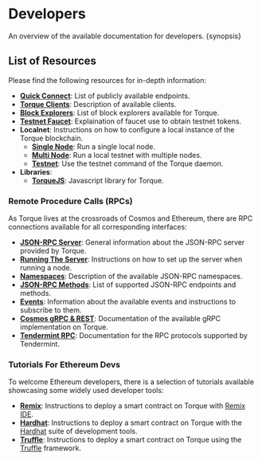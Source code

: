 <!--
order: 1
-->

# Developers

An overview of the available documentation for developers. {synopsis}

## List of Resources

Please find the following resources for in-depth information:

- **[Quick Connect](./connect.md)**: List of publicly available endpoints.
- **[Torque Clients](./clients.md)**: Description of available clients.
- **[Block Explorers](./explorers.md)**: List of block explorers available for Torque.
- **[Testnet Faucet](./faucet.md)**: Explaination of faucet use to obtain testnet tokens.
- **Localnet**: Instructions on how to configure a local instance of the Torque blockchain.
    - **[Single Node](./localnet/single_node.md)**: Run a single local node.
    - **[Multi Node](./localnet/multi_node.md)**: Run a local testnet with multiple nodes.
    - **[Testnet](./localnet/testnet_cmd.md)**: Use the testnet command of the Torque daemon.
- **Libraries**:
    - **[TorqueJS](./libraries/torquejs.md)**: Javascript library for Torque.

### Remote Procedure Calls (RPCs)

As Torque lives at the crossroads of Cosmos and Ethereum, there are RPC connections available for all corresponding interfaces:

- **[JSON-RPC Server](./json-rpc/server.md)**: General information about the JSON-RPC server provided by Torque.
- **[Running The Server](./json-rpc/running_server.md)**: Instructions on how to set up the server when running a node.
- **[Namespaces](./json-rpc/namespaces.md)**: Description of the available JSON-RPC namespaces.
- **[JSON-RPC Methods](./json-rpc/endpoints.md)**: List of supported JSON-RPC endpoints and methods.
- **[Events](./json-rpc/events.md)**: Information about the available events and instructions to subscribe to them.
- **[Cosmos gRPC & REST](https://api.torque.dev/)**: Documentation of the available gRPC implementation on Torque.
- **[Tendermint RPC](https://docs.tendermint.com/v0.34/rpc/)**: Documentation for the RPC protocols supported by Tendermint.

### Tutorials For Ethereum Devs

To welcome Ethereum developers, there is a selection of tutorials available showcasing some widely used developer tools:

- **[Remix](./tools/remix.md)**: Instructions to deploy a smart contract on Torque with [Remix IDE](http://remix.ethereum.org/).
- **[Hardhat](./tools/hardhat.md)**: Instructions to deploy a smart contract on Torque with the [Hardhat](https://hardhat.org/) suite of development tools.
- **[Truffle](./tools/truffle.md)**: Instructions to deploy a smart contract on Torque using the [Truffle](https://www.trufflesuite.com/truffle) framework.
